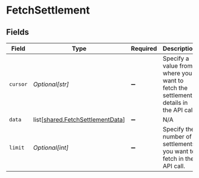 # FetchSettlement


## Fields

| Field                                                                                | Type                                                                                 | Required                                                                             | Description                                                                          |
| ------------------------------------------------------------------------------------ | ------------------------------------------------------------------------------------ | ------------------------------------------------------------------------------------ | ------------------------------------------------------------------------------------ |
| `cursor`                                                                             | *Optional[str]*                                                                      | :heavy_minus_sign:                                                                   | Specify a value from where you want to fetch the settlement details in the API call. |
| `data`                                                                               | list[[shared.FetchSettlementData](undefined/models/shared/fetchsettlementdata.md)]   | :heavy_minus_sign:                                                                   | N/A                                                                                  |
| `limit`                                                                              | *Optional[int]*                                                                      | :heavy_minus_sign:                                                                   | Specify the number of settlements you want to fetch in the API call.                 |